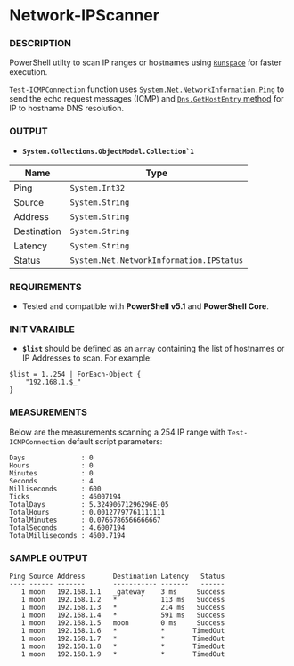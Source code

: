 # Network-IPScanner

### DESCRIPTION
PowerShell utilty to scan IP ranges or hostnames using [`Runspace`](https://docs.microsoft.com/en-us/dotnet/api/system.management.automation.runspaces.runspace?view=powershellsdk-7.0.0) for faster execution.

`Test-ICMPConnection` function uses [`System.Net.NetworkInformation.Ping`](https://docs.microsoft.com/en-us/dotnet/api/system.net.networkinformation.ping?view=net-6.0) to send the echo request messages (ICMP) and [`Dns.GetHostEntry` method](https://docs.microsoft.com/en-us/dotnet/api/system.net.dns.gethostentry?view=net-6.0) for IP to hostname DNS resolution.

### OUTPUT

- __``` System.Collections.ObjectModel.Collection`1 ```__

| Name | Type |
|---|---|
| Ping     | `System.Int32`
| Source   | `System.String` |
| Address  | `System.String` |
| Destination | `System.String` |
| Latency  | `System.String` |
| Status   | `System.Net.NetworkInformation.IPStatus` |

### REQUIREMENTS
- Tested and compatible with __PowerShell v5.1__ and __PowerShell Core__.

### INIT VARAIBLE
- __`$list`__ should be defined as an `array` containing the list of hostnames or IP Addresses to scan. For example:

```
$list = 1..254 | ForEach-Object {
    "192.168.1.$_"
}
```

### MEASUREMENTS

Below are the measurements scanning a 254 IP range with `Test-ICMPConnection` default script parameters:

```
Days              : 0
Hours             : 0
Minutes           : 0
Seconds           : 4
Milliseconds      : 600
Ticks             : 46007194
TotalDays         : 5.32490671296296E-05
TotalHours        : 0.00127797761111111
TotalMinutes      : 0.0766786566666667
TotalSeconds      : 4.6007194
TotalMilliseconds : 4600.7194
```

### SAMPLE OUTPUT

```
Ping Source Address       Destination Latency   Status
---- ------ -------       ----------- -------   ------
   1 moon   192.168.1.1   _gateway    3 ms     Success
   1 moon   192.168.1.2   *           113 ms   Success
   1 moon   192.168.1.3   *           214 ms   Success
   1 moon   192.168.1.4   *           591 ms   Success
   1 moon   192.168.1.5   moon        0 ms     Success
   1 moon   192.168.1.6   *           *       TimedOut
   1 moon   192.168.1.7   *           *       TimedOut
   1 moon   192.168.1.8   *           *       TimedOut
   1 moon   192.168.1.9   *           *       TimedOut
```
